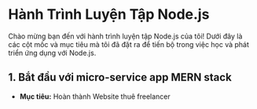 # Hành Trình Luyện Tập Node.js

Chào mừng bạn đến với hành trình luyện tập Node.js của tôi! Dưới đây là các cột mốc và mục tiêu mà tôi đã đặt ra để tiến bộ trong việc học và phát triển ứng dụng với Node.js.


## 1. Bắt đầu với micro-service app MERN stack 
- **Mục tiêu:** Hoàn thành Website thuê freelancer
